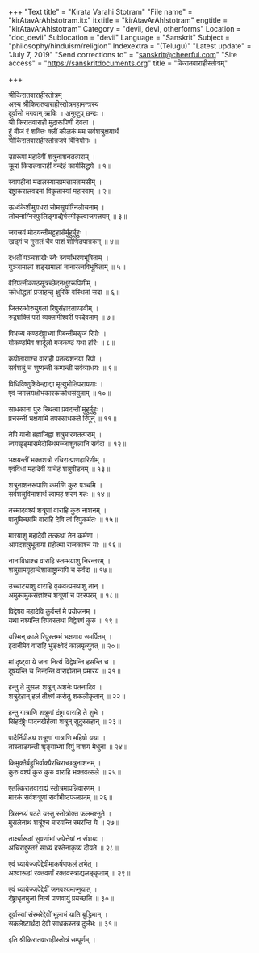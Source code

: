 +++
"Text title" = "Kirata Varahi Stotram"
"File name" = "kirAtavArAhIstotram.itx"
itxtitle = "kirAtavArAhIstotram"
engtitle = "kirAtavArAhIstotram"
Category = "devii, devI, otherforms"
Location = "doc_devii"
Sublocation = "devii"
Language = "Sanskrit"
Subject = "philosophy/hinduism/religion"
Indexextra = "(Telugu)"
"Latest update" = "July 7, 2019"
"Send corrections to" = "sanskrit@cheerful.com"
"Site access" = "https://sanskritdocuments.org"
title = "किरातवाराहीस्तोत्रम्"

+++
  
 श्रीकिरातवाराहीस्तोत्रम्   
अस्य श्रीकिरातवाराहीस्तोत्रमहामन्त्रस्य  
दूर्वासो भगवान् ऋषिः । अनुष्टुप् छन्दः ।  
श्री किरातवाराही मुद्रारूपिणी देवता ।  
हुं बीजं रं शक्तिः क्लीं कीलकं मम सर्वशत्रुक्षयार्थं  
श्रीकिरातवाराहीस्तोत्रजपे विनियोगः ॥  
  
उग्ररूपां महादेवीं शत्रुनाशनतत्पराम् ।  
क्रूरां किरातवाराहीं वन्देहं कार्यसिद्धये ॥ १॥  
  
स्वापहीनां मदालस्यामप्रमत्तामतामसीम् ।  
दंष्ट्राकरालवदनां विकृतास्यां महारवाम् ॥ २॥  
  
ऊर्ध्वकेशीमुग्रधरां सोमसूर्याग्निलोचनाम् ।  
लोचनाग्निस्फुलिङ्गाद्यैर्भस्मीकृत्वाजगत्त्रयम् ॥ ३॥  
  
जगत्त्रयं मोदयन्तीमट्टहासैर्मुहुर्मुहुः ।  
खड्गं च मुसलं चैव पाशं शोणितपात्रकम् ॥ ४॥  
  
दधतीं पञ्चशाखैः स्वैः स्वर्णाभरणभूषिताम् ।  
गुञ्जामालां शङ्खमालां नानारत्नविभूषिताम् ॥ ५॥  
  
वैरिपत्नीकण्ठसूत्रच्छेदनक्षुररूपिणीम् ।  
क्रोधोद्धतां प्रजाहन्तृ क्षुरिके वस्थितां सदा ॥ ६॥  
  
जितरम्भोरुयुगलां रिपुसंहारताण्डवीम् ।  
रुद्रशक्तिं परां व्यक्तामीश्वरीं परदेवताम् ॥ ७॥  
  
विभज्य कण्ठदंष्ट्राभ्यां पिबन्तीमसृजं रिपोः ।  
गोकण्ठमिव शार्दूलो गजकण्ठं यथा हरिः ॥ ८॥  
  
कपोतायाश्च वाराही पतत्यशनया रिपौ ।  
सर्वशत्रुं च शुष्यन्ती कम्पन्ती सर्वव्याधयः ॥ ९॥  
  
विधिविष्णुशिवेन्द्राद्या मृत्युभीतिपरायणाः ।  
एवं जगत्त्रयक्षोभकारकक्रोधसंयुताम् ॥ १०॥  
  
साधकानां पुरः स्थित्वा प्रवदन्तीं मुहुर्मुहुः ।  
प्रचरन्तीं भक्षयामि तपस्साधकते रिपून् ॥ ११॥  
  
तेपि यानो ब्रह्मजिह्वा शत्रुमारणतत्पराम् ।  
त्वगसृङ्मांसमेदोस्थिमज्जाशुक्लानि सर्वदा ॥ १२॥  
  
भक्षयन्तीं भक्तशत्रो रचिरात्प्राणहारिणीम् ।  
एवंविधां महादेवीं याचेहं शत्रुपीडनम् ॥ १३॥  
  
शत्रुनाशनरूपाणि कर्माणि कुरु पञ्चमि ।  
सर्वशत्रुविनाशार्थं त्वामहं शरणं गतः ॥ १४॥  
  
तस्मादवश्यं शत्रूणां वाराहि कुरु नाशनम् ।  
पातुमिच्छामि वाराहि देवि त्वं रिपुकर्मतः ॥ १५॥  
  
मारयाशु महादेवी तत्कथां तेन कर्मणा ।  
आपदशत्रुभूताया ग्रहोत्था राजकाश्च याः ॥ १६॥  
  
नानाविधाश्च वाराहि स्तम्भयाशु निरन्तरम् ।  
शत्रुग्रामगृहान्देशान्राष्ट्रान्यपि च सर्वदा ॥ १७॥  
  
उच्चाटयाशु वाराहि वृकवत्प्रमथाशु तान् ।  
अमुकामुकसंज्ञांश्च शत्रूणां च परस्परम् ॥ १८॥  
  
विद्वेषय महादेवि कुर्वन्तं मे प्रयोजनम् ।  
यथा नश्यन्ति रिपवस्तथा विद्वेषणं कुरु ॥ १९॥  
  
यस्मिन् काले रिपुस्तम्भं भक्षणाय समर्पितम् ।  
इदानीमेव वाराहि भुङ्क्ष्वेदं कालमृत्युवत् ॥ २०॥  
  
मां दृष्ट्वा ये जना नित्यं विद्वेषन्ति हसन्ति च ।  
दूषयन्ति च निन्दन्ति वाराह्येतान् प्रमारय ॥ २१॥  
  
हन्तु ते मुसलः शत्रून् अशनेः पतनादिव ।  
शत्रुदेहान् हलं तीक्ष्णं करोतु शकलीकृतान् ॥ २२॥  
  
हन्तु गात्राणि शत्रूणां दंष्ट्रा वाराहि ते शुभे ।  
सिंहदंष्ट्रैः पादनखैर्हत्वा शत्रून् सुदुस्सहान् ॥ २३॥  
  
पादैर्निपीड्य शत्रूणां गात्राणि महिषो यथा ।  
तांस्ताडयन्ती शृङ्गाभ्यां रिपुं नाशय मेधुना ॥ २४॥  
  
किमुक्तैर्बहुभिर्वाक्यैरचिराच्छत्रुनाशनम् ।  
कुरु वश्यं कुरु कुरु वाराहि भक्तवत्सले ॥ २५॥  
  
एतत्किरातवाराह्यं स्तोत्रमापन्निवारणम् ।  
मारकं सर्वशत्रूणां सर्वाभीष्टफलप्रदम् ॥ २६॥  
  
त्रिसन्ध्यं पठते यस्तु स्तोत्रोक्त फलमश्नुते ।  
मुसलेनाथ शत्रूंश्च मारयन्ति स्मरन्ति ये ॥ २७॥  
  
तार्क्ष्यारूढां सुवर्णाभां जपेत्तेषां न संशयः ।  
अचिराद्दुस्तरं साध्यं हस्तेनाकृष्य दीयते ॥ २८॥  
  
एवं ध्यायेज्जपेद्देवीमाकर्षणफलं लभेत् ।  
अश्वारूढां रक्तवर्णां रक्तवस्त्राद्यलङ्कृताम् ॥ २९॥  
  
एवं ध्यायेज्जपेद्देवीं जनवश्यमाप्नुयात् ।  
दंष्ट्राधृतभुजां नित्यं प्राणवायुं प्रयच्छति ॥ ३०॥  
  
दूर्वास्यां संस्मरेद्देवीं भूलाभं याति बुद्धिमान् ।  
सकलेष्टार्थदा देवी साधकस्तत्र दुर्लभः ॥ ३१॥  
  
इति श्रीकिरातवाराहीस्तोत्रं सम्पूर्णम् ।  
  
  
